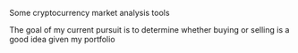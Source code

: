 Some cryptocurrency market analysis tools

The goal of my current pursuit is to determine whether buying or selling is a good idea given my portfolio
